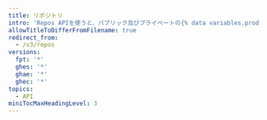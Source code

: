```yaml
---
title: リポジトリ
intro: 'Repos APIを使うと、パブリック及びプライベートの{% data variables.product.product_name %}リポジトリのワークフローの作成、管理、制御ができます。'
allowTitleToDifferFromFilename: true
redirect_from:
  - /v3/repos
versions:
  fpt: '*'
  ghes: '*'
  ghae: '*'
  ghec: '*'
topics:
  - API
miniTocMaxHeadingLevel: 3
---
```


<!--
  Operations are automatically generated below. Markdown for subcategories is located in data/reusables/rest-reference/repos
-->
